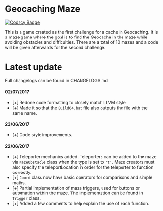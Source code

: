 Geocaching Maze
===============

[![Codacy Badge](https://api.codacy.com/project/badge/Grade/6bfb6b47b30a47c29c33a4481190848e)](https://www.codacy.com/app/LumpBloom7/MazeGame?utm_source=github.com&utm_medium=referral&utm_content=LumpBloom7/MazeGame&utm_campaign=badger)

This is a game created as the first challenge for a cache in Geocaching. It is a maze game where the goal is to find the Geocache in the maze while avoiding obstacles and difficulties. There are a total of 10 mazes and a code will be given afterwards for the second challenge.


Latest update
==========
Full changelogs can be found in CHANGELOGS.md
#### 02/07/2017
 * [+] Redone code formatting to closely match LLVM style
 * [+] Made it so that the ```Build64.bat``` file also outputs the file with the same name.

#### 23/06/2017
 * [+] Code style improvements.

#### 22/06/2017
 * [+] Teleporter mechanics added. Teleporters can be added to the maze via ```MazeObstacle``` class when the type is set to ```'t'```. Maze creators must also specify the teleportLocation in order for the teleporter to function correctly.
 * [+] ```Coord``` class now have basic operators for comparisons and simple maths.
 * [+] Partial implementation of maze triggers, used for buttons or automation within the maze. The implementation can be found in ```Trigger``` class.
 * [+] Added a few comments to help explain the use of each function.
